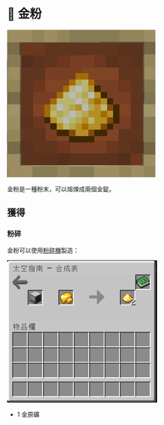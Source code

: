 # 💎 金粉

![](<../.gitbook/assets/image (223).png>)

金粉是一種粉末，可以熔煉成兩個金錠。

## 獲得

### 粉碎

金粉可以使用[粉碎機](Pulverizer.md)製造：

![](<../.gitbook/assets/image (236) (1).png>)

* 1 金原礦
